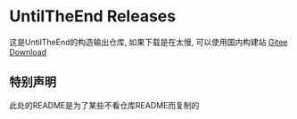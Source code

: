 # UntilTheEnd Releases
这是UntilTheEnd的构造输出仓库, 如果下载是在太慢, 可以使用国内构建站
[Gitee Download](https://gitee.com/Karlatemp-bot/UntilTheEndReleases/tree/master/releases)

## 特别声明
此处的README是为了某些不看仓库README而复制的
